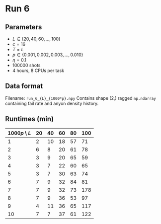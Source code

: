 # Run 6

## Parameters

* $L\in\{20,40,60,\dotsc,100\}$
* $c=16$
* $T=L$
* $p\in\{0.001,0.002,0.003,\dotsc,0.010\}$
* $\eta=0.1$
* $100000$ shots
* 4 hours, 8 CPUs per task

## Data format

Filename: `run_6_{L}_{1000*p}.npy`
Contains shape $(2,)$ ragged `np.ndarray` containing fail rate and anyon density history.

## Runtimes (min)

| $1000p\setminus L$ | 20 | 40 | 60 | 80 | 100 |
| ------------------ | -- | -- | -- | -- | --- |
| 1                  | 2  | 10 | 18 | 57 | 71  |
| 2                  | 6  | 8  | 20 | 61 | 78  |
| 3                  | 3  | 9  | 20 | 65 | 59  |
| 4                  | 3  | 7  | 22 | 60 | 65  |
| 5                  | 3  | 7  | 30 | 63 | 74  |
| 6                  | 7  | 9  | 32 | 84 | 81  |
| 7                  | 7  | 9  | 32 | 73 | 178 |
| 8                  | 7  | 9  | 36 | 53 | 97  |
| 9                  | 4  | 11 | 36 | 65 | 117 |
| 10                 | 7  | 7  | 37 | 61 | 122 |
